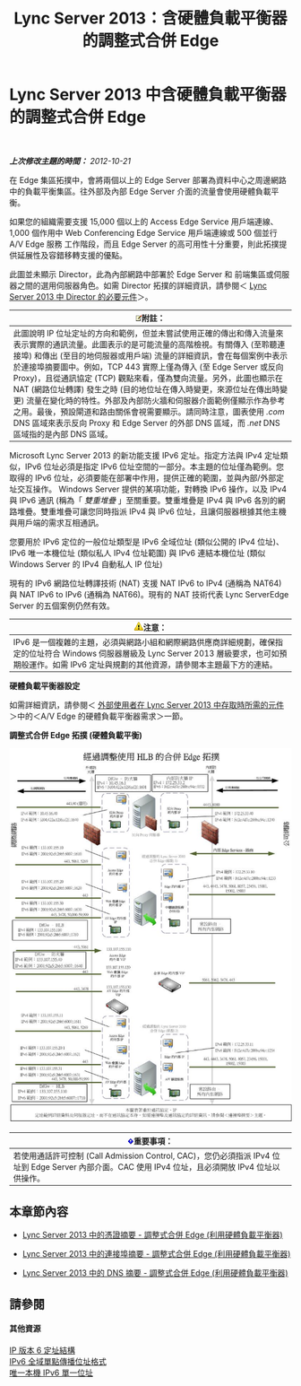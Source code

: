 ﻿---
title: Lync Server 2013：含硬體負載平衡器的調整式合併 Edge
TOCTitle: 含硬體負載平衡器的調整式合併 Edge
ms:assetid: 6783e225-9677-415a-8731-0bf2e2c4cf8b
ms:mtpsurl: https://technet.microsoft.com/zh-tw/library/Gg398478(v=OCS.15)
ms:contentKeyID: 49291169
ms.date: 08/10/2015
mtps_version: v=OCS.15
ms.translationtype: HT
---

# Lync Server 2013 中含硬體負載平衡器的調整式合併 Edge

 

_**上次修改主題的時間：** 2012-10-21_

在 Edge 集區拓撲中，會將兩個以上的 Edge Server 部署為資料中心之周邊網路中的負載平衡集區。往外部及內部 Edge Server 介面的流量會使用硬體負載平衡。

如果您的組織需要支援 15,000 個以上的 Access Edge Service 用戶端連線、1,000 個作用中 Web Conferencing Edge Service 用戶端連線或 500 個並行 A/V Edge 服務 工作階段，而且 Edge Server 的高可用性十分重要，則此拓撲提供延展性及容錯移轉支援的優點。

此圖並未顯示 Director，此為內部網路中部署於 Edge Server 和 前端集區或伺服器之間的選用伺服器角色。如需 Director 拓撲的詳細資訊，請參閱＜ [Lync Server 2013 中 Director 的必要元件](lync-server-2013-components-required-for-the-director.md)＞。

<table>
<thead>
<tr class="header">
<th><img src="images/Gg398811.note(OCS.15).gif" title="note" alt="note" />附註：</th>
</tr>
</thead>
<tbody>
<tr class="odd">
<td>此圖說明 IP 位址定址的方向和範例，但並未嘗試使用正確的傳出和傳入流量來表示實際的通訊流量。此圖表示的是可能流量的高階檢視。有關傳入 (至聆聽連接埠) 和傳出 (至目的地伺服器或用戶端) 流量的詳細資訊，會在每個案例中表示於連接埠摘要圖中。例如，TCP 443 實際上僅為傳入 (至 Edge Server 或反向 Proxy)，且從通訊協定 (TCP) 觀點來看，僅為雙向流量。另外，此圖也顯示在 NAT (網路位址轉譯) 發生之時 (目的地位址在傳入時變更，來源位址在傳出時變更) 流量在變化時的特性。外部及內部防火牆和伺服器介面範例僅顯示作為參考之用。最後，預設閘道和路由關係會視需要顯示。請同時注意，圖表使用 <em>.com</em> DNS 區域來表示反向 Proxy 和 Edge Server 的外部 DNS 區域，而 <em>.net</em> DNS 區域指的是內部 DNS 區域。</td>
</tr>
</tbody>
</table>


Microsoft Lync Server 2013 的新功能支援 IPv6 定址。指定方法與 IPv4 定址類似，IPv6 位址必須是指定 IPv6 位址空間的一部分。本主題的位址僅為範例。您取得的 IPv6 位址，必須要能在部署中作用，提供正確的範圍，並與內部/外部定址交互操作。 Windows Server 提供的某項功能，對轉換 IPv6 操作，以及 IPv4 與 IPv6 通訊 (稱為「 *雙重堆疊* 」至關重要。雙重堆疊是 IPv4 與 IPv6 各別的網路堆疊。雙重堆疊可讓您同時指派 IPv4 與 IPv6 位址，且讓伺服器根據其他主機與用戶端的需求互相通訊。

您要用於 IPv6 定位的一般位址類型是 IPv6 全域位址 (類似公開的 IPv4 位址)、IPv6 唯一本機位址 (類似私人 IPv4 位址範圍) 與 IPv6 連結本機位址 (類似 Windows Server 的 IPv4 自動私人 IP 位址)

現有的 IPv6 網路位址轉譯技術 (NAT) 支援 NAT IPv6 to IPv4 (通稱為 NAT64) 與 NAT IPv6 to IPv6 (通稱為 NAT66)。現有的 NAT 技術代表 Lync ServerEdge Server 的五個案例仍然有效。

<table>
<thead>
<tr class="header">
<th><img src="images/Hh202161.warning(OCS.15).gif" title="warning" alt="warning" />注意：</th>
</tr>
</thead>
<tbody>
<tr class="odd">
<td>IPv6 是一個複雜的主題，必須與網路小組和網際網路供應商詳細規劃，確保指定的位址符合 Windows 伺服器層級及 Lync Server 2013 層級要求，也可如預期般運作。如需 IPv6 定址與規劃的其他資源，請參閱本主題最下方的連結。</td>
</tr>
</tbody>
</table>


**硬體負載平衡器設定**

如需詳細資訊，請參閱＜ [外部使用者在 Lync Server 2013 中存取時所需的元件](lync-server-2013-components-required-for-external-user-access.md)＞中的＜A/V Edge 的硬體負載平衡器需求＞一節。

**調整式合併 Edge 拓撲 (硬體負載平衡)**

![調整式合併 Edge 拓撲](images/Gg398478.3a57cd0d-8de4-4ecc-a783-4dff5b3456a2(OCS.15).jpg "調整式合併 Edge 拓撲")

<table>
<thead>
<tr class="header">
<th><img src="images/Gg412908.important(OCS.15).gif" title="important" alt="important" />重要事項：</th>
</tr>
</thead>
<tbody>
<tr class="odd">
<td>若使用通話許可控制 (Call Admission Control, CAC)，您仍必須指派 IPv4 位址到 Edge Server 內部介面。CAC 使用 IPv4 位址，且必須開放 IPv4 位址以供操作。</td>
</tr>
</tbody>
</table>


## 本章節內容

  - [Lync Server 2013 中的憑證摘要 - 調整式合併 Edge (利用硬體負載平衡器)](lync-server-2013-certificate-summary-scaled-consolidated-edge-with-hardware-load-balancers.md)

  - [Lync Server 2013 中的連接埠摘要 - 調整式合併 Edge (利用硬體負載平衡器)](lync-server-2013-port-summary-scaled-consolidated-edge-with-hardware-load-balancers.md)

  - [Lync Server 2013 中的 DNS 摘要 - 調整式合併 Edge (利用硬體負載平衡器)](lync-server-2013-dns-summary-scaled-consolidated-edge-with-hardware-load-balancers.md)

## 請參閱

#### 其他資源

[IP 版本 6 定址結構](http://tools.ietf.org/html/rfc4291)  
[IPv6 全域單點傳播位址格式](http://tools.ietf.org/html/rfc3587)  
[唯一本機 IPv6 單一位址](http://tools.ietf.org/html/rfc4193)

